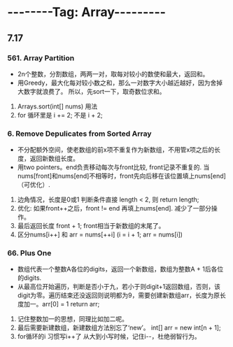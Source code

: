 
# --------Tag: Array---------

## 7.17

### 561. Array Partition 
* 2n个整数，分割数组，两两一对，取每对较小的数使和最大，返回和。
* 用Greedy，最大化每对较小数之和，那么一对数字大小越近越好，因为舍掉大数字就浪费了。
所以，先sort一下，取奇数位求和。 

1. Arrays.sort(int[] nums) 用法
2. for 循环里是 i += 2; 不是 i + 2;


### 6. Remove Depulicates from Sorted Array
* 不分配额外空间，使老数组的前x项不重复作为新数组，不用管x项之后的长度，返回新数组长度。
* 用two pointers。end负责移动每次与front比较, front记录不重复的. 当nums[front]和nums[end]不相等时，front先向后移在该位置填上nums[end]（可优化）.

1. 边角情况，长度是0或1 判断条件直接 length < 2, 则 return length;
2. 优化: 如果front++之后，front != end  再填上nums[end]. 减少了一部分操作。
3. 最后返回长度 front + 1; front相当于新数组的末尾了。
4. 区分nums[i++] 和 arr = nums[++i]  (i = i + 1; arr = nums[i])

### 66. Plus One
* 数组代表一个整数A各位的digits，返回一个新数组，数组为整数A + 1后各位的digits.
* 从最高位开始遍历，判断是否小于九，若小于则digit+1返回数组，否则，该digit为零。遍历结束还没返回则说明都为9，需要创建新数组arr，长度为原长度加一。arr[0] = 1 return arr;

1. 记住整数加一的思想，同理比如加二呢。
2. 最后需要新建数组，新建数组方法别忘了‘new’。  int[] arr = new int[n + 1];
3. for循环的i 习惯写i++了 从大到小写时候，记住i--，杜绝弱智行为。



	


